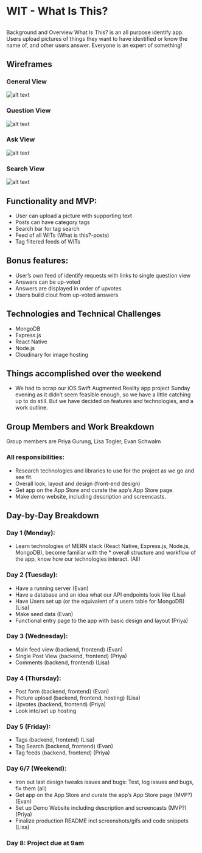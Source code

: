 # WIT - What Is This?
##
Background and Overview
What Is This? is an all purpose identify app. Users upload pictures of things they want to have identified or know the name of, and other users answer. Everyone is an expert of something!

## Wireframes

### General View
![alt text](http://res.cloudinary.com/dhuab49yi/image/upload/v1507532701/GeneralView_mxmsnl.png "General View")

### Question View
![alt text](http://res.cloudinary.com/dhuab49yi/image/upload/v1507532701/QuestionView_zbmsi4.png 'Question View')

### Ask View
![alt text](http://res.cloudinary.com/dhuab49yi/image/upload/v1507532701/AskView_a4rzhy.png 'Ask View')

### Search View
![alt text](http://res.cloudinary.com/dhuab49yi/image/upload/v1507532701/SearchView_umsxcn.png 'Search View')


## Functionality and MVP:
* User can upload a picture with supporting text
* Posts can have category tags
* Search bar for tag search
* Feed of all WITs (What is this?-posts)
* Tag filtered feeds of WITs

## Bonus features:
* User’s own feed of identify requests with links to single question view
* Answers can be up-voted
* Answers are displayed in order of upvotes
* Users build clout from up-voted answers

## Technologies and Technical Challenges
* MongoDB
* Express.js
* React Native
* Node.js
* Cloudinary for image hosting

## Things accomplished over the weekend
* We had to scrap our iOS Swift Augmented Reality app project Sunday evening as it didn’t seem feasible enough, so we have a little catching up to do still. But we have decided on features and technologies, and a work outline.

## Group Members and Work Breakdown
Group members are Priya Gurung, Lisa Togler, Evan Schwalm

### All responsibilities:
* Research technologies and libraries to use for the project as we go and see fit.
* Overall look, layout and design (front-end design)
* Get app on the App Store and curate the app’s App Store page.
* Make demo website, including description and screencasts.

## Day-by-Day Breakdown

### Day 1 (Monday):
* Learn technologies of MERN stack (React Native, Express.js, Node.js, MongoDB), become familiar with the * overall structure and workflow of the app, know how our technologies interact. (All)

### Day 2 (Tuesday):
* Have a running server (Evan)
* Have a database and an idea what our API endpoints look like (Lisa)
* Have Users set up (or the equivalent of a users table for MongoDB) (Lisa)
* Make seed data (Evan)
* Functional entry page to the app with basic design and layout (Priya)

### Day 3 (Wednesday):
* Main feed view (backend, frontend) (Evan)
* Single Post View (backend, frontend) (Priya)
* Comments (backend, frontend) (Lisa)

### Day 4 (Thursday):
* Post form (backend, frontend) (Evan)
* Picture upload (backend, frontend, hosting) (Lisa)
* Upvotes (backend, frontend) (Priya)
* Look into/set up hosting

### Day 5 (Friday):
* Tags (backend, frontend) (Lisa)
* Tag Search (backend, frontend) (Evan)
* Tag feeds (backend, frontend) (Priya)

### Day 6/7 (Weekend):
* Iron out last design tweaks issues and bugs: Test, log issues and bugs, fix them (all)
* Get app on the App Store and curate the app’s App Store page (MVP?) (Evan)
* Set up Demo Website including description and screencasts (MVP?) (Priya)
* Finalize production README incl screenshots/gifs and code snippets (Lisa)

### Day 8: Project due at 9am
